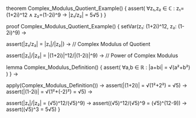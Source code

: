 theorem Complex_Modulus_Quotient_Example() {
  assert(
    ∀z₁,z₂ ∈ ℂ : z₁=(1+2i)^12 ∧ z₂=(1-2i)^9 →
    |z₁/z₂| = 5√5
  )
}

proof Complex_Modulus_Quotient_Example() {
  setVar(z₁: (1+2i)^12, z₂: (1-2i)^9) →
  
  assert(|z₁/z₂| = |z₁|/|z₂|) →           // Complex Modulus of Quotient
  
  assert(|z₁|/|z₂| = |(1+2i)|^12/|(1-2i)|^9) →    // Power of Complex Modulus
  
  lemma Complex_Modulus_Definition() {
    assert(
      ∀a,b ∈ ℝ : |a+bi| = √(a²+b²)
    )
  } →
  
  apply(Complex_Modulus_Definition()) →
  assert(|(1+2i)| = √(1²+2²) = √5) →
  assert(|(1-2i)| = √(1²+(-2)²) = √5) →
  
  assert(|z₁|/|z₂| = (√5)^12/(√5)^9) →
  assert((√5)^12/(√5)^9 = (√5)^(12-9)) →
  assert((√5)^3 = 5√5)
}